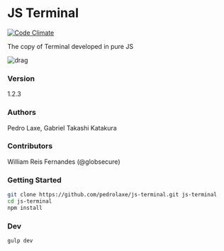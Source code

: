 # JS Terminal

[![Code Climate](https://codeclimate.com/github/pedrolaxe/js-terminal/badges/gpa.svg)](https://codeclimate.com/github/pedrolaxe/js-terminal)

The copy of Terminal developed in pure JS

![drag]

### Version
1.2.3

### Authors
Pedro Laxe, Gabriel Takashi Katakura

### Contributors
William Reis Fernandes (@globsecure)

### Getting Started
```bash
git clone https://github.com/pedrolaxe/js-terminal.git js-terminal
cd js-terminal
npm install
```


### Dev
```bash
gulp dev
```

[drag]: https://raw.githubusercontent.com/pedrolaxe/js-terminal/master/image1.jpg
